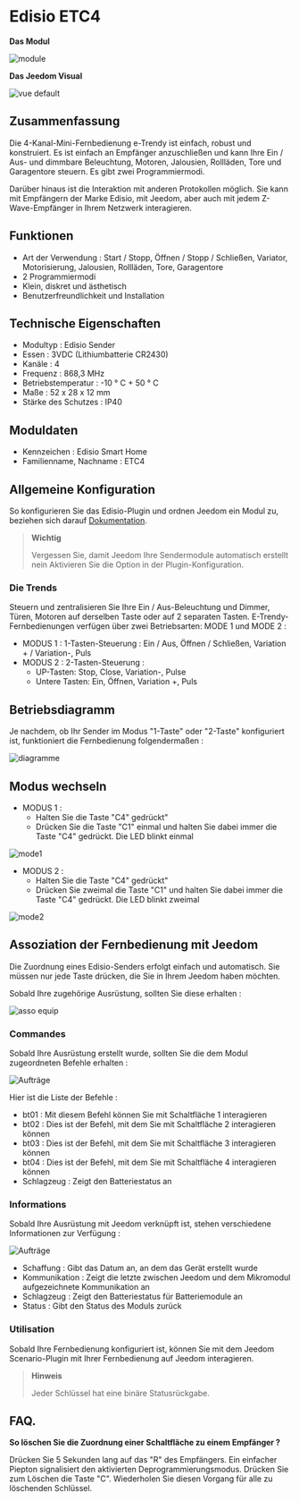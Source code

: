 # Edisio ETC4

**Das Modul**

![module](images/etc4/module.jpg)

**Das Jeedom Visual**

![vue default](images/etc4/vue_default.jpg)

## Zusammenfassung

Die 4-Kanal-Mini-Fernbedienung e-Trendy ist einfach, robust und konstruiert. Es ist einfach an Empfänger anzuschließen und kann Ihre Ein / Aus- und dimmbare Beleuchtung, Motoren, Jalousien, Rollläden, Tore und Garagentore steuern. Es gibt zwei Programmiermodi.

Darüber hinaus ist die Interaktion mit anderen Protokollen möglich. Sie kann mit Empfängern der Marke Edisio, mit Jeedom, aber auch mit jedem Z-Wave-Empfänger in Ihrem Netzwerk interagieren.

## Funktionen 

-   Art der Verwendung : Start / Stopp, Öffnen / Stopp / Schließen, Variator, Motorisierung, Jalousien, Rollläden, Tore, Garagentore
-   2 Programmiermodi
-   Klein, diskret und ästhetisch
-   Benutzerfreundlichkeit und Installation

## Technische Eigenschaften

-   Modultyp : Edisio Sender
-   Essen : 3VDC (Lithiumbatterie CR2430)
-   Kanäle : 4
-   Frequenz : 868,3 MHz
-   Betriebstemperatur : -10 ° C + 50 ° C
-   Maße : 52 x 28 x 12 mm
-   Stärke des Schutzes : IP40

## Moduldaten

-   Kennzeichen : Edisio Smart Home
-   Familienname, Nachname : ETC4

## Allgemeine Konfiguration

So konfigurieren Sie das Edisio-Plugin und ordnen Jeedom ein Modul zu,
beziehen sich darauf
[Dokumentation](https://doc.jeedom.com/de_DE/plugins/automation%20protocol/edisio/).

> **Wichtig**
>
> Vergessen Sie, damit Jeedom Ihre Sendermodule automatisch erstellt
> nein Aktivieren Sie die Option in der Plugin-Konfiguration.

### Die Trends

Steuern und zentralisieren Sie Ihre Ein / Aus-Beleuchtung und Dimmer, Türen, Motoren auf derselben Taste oder auf 2 separaten Tasten. E-Trendy-Fernbedienungen verfügen über zwei Betriebsarten: MODE 1 und MODE 2 :

-   MODUS 1 : 1-Tasten-Steuerung : Ein / Aus, Öffnen / Schließen, Variation + / Variation-, Puls
-   MODUS 2 : 2-Tasten-Steuerung :
    -   UP-Tasten: Stop, Close, Variation-, Pulse
    -   Untere Tasten: Ein, Öffnen, Variation +, Puls

## Betriebsdiagramm

Je nachdem, ob Ihr Sender im Modus "1-Taste" oder "2-Taste" konfiguriert ist, funktioniert die Fernbedienung folgendermaßen :

![diagramme](images/etc4/diagramme.jpg)

## Modus wechseln

-   MODUS 1 :
    -   Halten Sie die Taste "C4" gedrückt"
    -   Drücken Sie die Taste "C1" einmal und halten Sie dabei immer die Taste "C4" gedrückt. Die LED blinkt einmal

![mode1](images/etc4/mode1.jpg)

-   MODUS 2 :
    -   Halten Sie die Taste "C4" gedrückt"
    -   Drücken Sie zweimal die Taste "C1" und halten Sie dabei immer die Taste "C4" gedrückt. Die LED blinkt zweimal

![mode2](images/etc4/mode2.jpg)

## Assoziation der Fernbedienung mit Jeedom

Die Zuordnung eines Edisio-Senders erfolgt einfach und automatisch. Sie müssen nur jede Taste drücken, die Sie in Ihrem Jeedom haben möchten.

Sobald Ihre zugehörige Ausrüstung, sollten Sie diese erhalten :

![asso equip](images/etc4/asso_equip.jpg)

### Commandes

Sobald Ihre Ausrüstung erstellt wurde, sollten Sie die dem Modul zugeordneten Befehle erhalten :

![Aufträge](images/etc4/commandes.jpg)

Hier ist die Liste der Befehle :

-   bt01 : Mit diesem Befehl können Sie mit Schaltfläche 1 interagieren
-   bt02 : Dies ist der Befehl, mit dem Sie mit Schaltfläche 2 interagieren können
-   bt03 : Dies ist der Befehl, mit dem Sie mit Schaltfläche 3 interagieren können
-   bt04 : Dies ist der Befehl, mit dem Sie mit Schaltfläche 4 interagieren können
-   Schlagzeug : Zeigt den Batteriestatus an

### Informations

Sobald Ihre Ausrüstung mit Jeedom verknüpft ist, stehen verschiedene Informationen zur Verfügung :

![Aufträge](images/etc4/infos.jpg)

-   Schaffung : Gibt das Datum an, an dem das Gerät erstellt wurde
-   Kommunikation : Zeigt die letzte zwischen Jeedom und dem Mikromodul aufgezeichnete Kommunikation an
-   Schlagzeug : Zeigt den Batteriestatus für Batteriemodule an
-   Status : Gibt den Status des Moduls zurück

### Utilisation

Sobald Ihre Fernbedienung konfiguriert ist, können Sie mit dem Jeedom Scenario-Plugin mit Ihrer Fernbedienung auf Jeedom interagieren.

> **Hinweis**
>
> Jeder Schlüssel hat eine binäre Statusrückgabe.

## FAQ.

**So löschen Sie die Zuordnung einer Schaltfläche zu einem Empfänger ?**

Drücken Sie 5 Sekunden lang auf das "R" des Empfängers. Ein einfacher Piepton signalisiert den aktivierten Deprogrammierungsmodus. Drücken Sie zum Löschen die Taste "C". Wiederholen Sie diesen Vorgang für alle zu löschenden Schlüssel.
